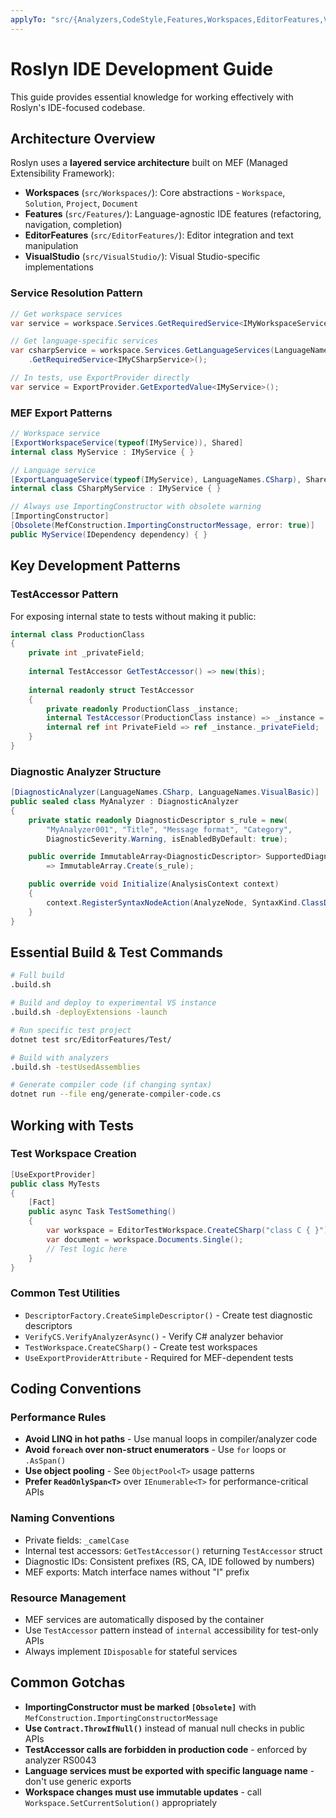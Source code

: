 ```yaml
---
applyTo: "src/{Analyzers,CodeStyle,Features,Workspaces,EditorFeatures,VisualStudio}/**/*.{cs,vb}"
---
```


# Roslyn IDE Development Guide

This guide provides essential knowledge for working effectively with Roslyn's IDE-focused codebase.

## Architecture Overview

Roslyn uses a **layered service architecture** built on MEF (Managed Extensibility Framework):

- **Workspaces** (`src/Workspaces/`): Core abstractions - `Workspace`, `Solution`, `Project`, `Document`
- **Features** (`src/Features/`): Language-agnostic IDE features (refactoring, navigation, completion)
- **EditorFeatures** (`src/EditorFeatures/`): Editor integration and text manipulation
- **VisualStudio** (`src/VisualStudio/`): Visual Studio-specific implementations

### Service Resolution Pattern

```csharp
// Get workspace services
var service = workspace.Services.GetRequiredService<IMyWorkspaceService>();

// Get language-specific services  
var csharpService = workspace.Services.GetLanguageServices(LanguageNames.CSharp)
    .GetRequiredService<IMyCSharpService>();

// In tests, use ExportProvider directly
var service = ExportProvider.GetExportedValue<IMyService>();
```

### MEF Export Patterns

```csharp
// Workspace service
[ExportWorkspaceService(typeof(IMyService)), Shared]
internal class MyService : IMyService { }

// Language service
[ExportLanguageService(typeof(IMyService), LanguageNames.CSharp), Shared]
internal class CSharpMyService : IMyService { }

// Always use ImportingConstructor with obsolete warning
[ImportingConstructor]
[Obsolete(MefConstruction.ImportingConstructorMessage, error: true)]
public MyService(IDependency dependency) { }
```

## Key Development Patterns

### TestAccessor Pattern
For exposing internal state to tests without making it public:

```csharp
internal class ProductionClass
{
    private int _privateField;
    
    internal TestAccessor GetTestAccessor() => new(this);
    
    internal readonly struct TestAccessor
    {
        private readonly ProductionClass _instance;
        internal TestAccessor(ProductionClass instance) => _instance = instance;
        internal ref int PrivateField => ref _instance._privateField;
    }
}
```

### Diagnostic Analyzer Structure
```csharp
[DiagnosticAnalyzer(LanguageNames.CSharp, LanguageNames.VisualBasic)]
public sealed class MyAnalyzer : DiagnosticAnalyzer
{
    private static readonly DiagnosticDescriptor s_rule = new(
        "MyAnalyzer001", "Title", "Message format", "Category",
        DiagnosticSeverity.Warning, isEnabledByDefault: true);

    public override ImmutableArray<DiagnosticDescriptor> SupportedDiagnostics 
        => ImmutableArray.Create(s_rule);

    public override void Initialize(AnalysisContext context)
    {
        context.RegisterSyntaxNodeAction(AnalyzeNode, SyntaxKind.ClassDeclaration);
    }
}
```

## Essential Build & Test Commands

```bash
# Full build
.build.sh

# Build and deploy to experimental VS instance  
.build.sh -deployExtensions -launch

# Run specific test project
dotnet test src/EditorFeatures/Test/

# Build with analyzers
.build.sh -testUsedAssemblies

# Generate compiler code (if changing syntax)
dotnet run --file eng/generate-compiler-code.cs
```

## Working with Tests

### Test Workspace Creation
```csharp
[UseExportProvider]
public class MyTests
{
    [Fact]
    public async Task TestSomething()
    {
        var workspace = EditorTestWorkspace.CreateCSharp("class C { }");
        var document = workspace.Documents.Single();
        // Test logic here
    }
}
```

### Common Test Utilities
- `DescriptorFactory.CreateSimpleDescriptor()` - Create test diagnostic descriptors
- `VerifyCS.VerifyAnalyzerAsync()` - Verify C# analyzer behavior
- `TestWorkspace.CreateCSharp()` - Create test workspaces
- `UseExportProviderAttribute` - Required for MEF-dependent tests

## Coding Conventions

### Performance Rules
- **Avoid LINQ in hot paths** - Use manual loops in compiler/analyzer code
- **Avoid `foreach` over non-struct enumerators** - Use `for` loops or `.AsSpan()`
- **Use object pooling** - See `ObjectPool<T>` usage patterns
- **Prefer `ReadOnlySpan<T>`** over `IEnumerable<T>` for performance-critical APIs

### Naming Conventions
- Private fields: `_camelCase` 
- Internal test accessors: `GetTestAccessor()` returning `TestAccessor` struct
- Diagnostic IDs: Consistent prefixes (RS, CA, IDE followed by numbers)
- MEF exports: Match interface names without "I" prefix

### Resource Management
- MEF services are automatically disposed by the container
- Use `TestAccessor` pattern instead of `internal` accessibility for test-only APIs
- Always implement `IDisposable` for stateful services

## Common Gotchas

- **ImportingConstructor must be marked `[Obsolete]`** with `MefConstruction.ImportingConstructorMessage`
- **Use `Contract.ThrowIfNull()`** instead of manual null checks in public APIs
- **TestAccessor calls are forbidden in production code** - enforced by analyzer RS0043
- **Language services must be exported with specific language name** - don't use generic exports
- **Workspace changes must use immutable updates** - call `Workspace.SetCurrentSolution()` appropriately